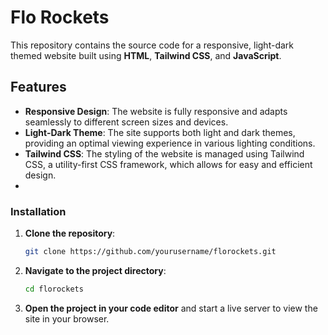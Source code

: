  # Flo Rockets

This repository contains the source code for a responsive, light-dark themed website built using **HTML**, **Tailwind CSS**, and **JavaScript**.

## Features

- **Responsive Design**: The website is fully responsive and adapts seamlessly to different screen sizes and devices.
- **Light-Dark Theme**: The site supports both light and dark themes, providing an optimal viewing experience in various lighting conditions.
- **Tailwind CSS**: The styling of the website is managed using Tailwind CSS, a utility-first CSS framework, which allows for easy and efficient design.
- 
### Installation

1. **Clone the repository**:
    ```sh
    git clone https://github.com/yourusername/florockets.git
    ```
2. **Navigate to the project directory**:
    ```sh
    cd florockets
    ```
3. **Open the project in your code editor** and start a live server to view the site in your browser.

   
